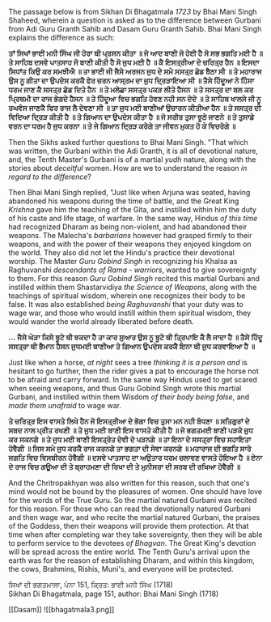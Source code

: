 The passage below is from Sikhan Di Bhagatmala *1723* by Bhai Mani Singh Shaheed, wherein a question is asked as to the difference between Gurbani from Adi Guru Granth Sahib and Dasam Guru Granth Sahib. Bhai Mani Singh explains the difference as such:

**ਤਾਂ ਸਿਖਾਂ ਭਾਈ ਮਨੀ ਸਿੰਘ ਜੀ ਹੋਰਾ ਥੀ ਪ੍ਰਸਨ ਕੀਤਾ ॥ ਜੋ ਆਦ ਬਾਣੀ ਜੋ ਹੋਈ ਹੈ ਸੋ ਸਭ ਭਗਤਿ ਮਈ ਹੈ ॥ ਤੇ ਸਾਹਿਬ ਦਸਵੇ ਪਾਤਸਾਹ ਜੋ ਬਾਣੀ ਕੀਤੀ ਹੈ ਸੋ ਜੁਧ ਮਈ ਹੈ ॥ ਕੈ ਇਸਤ੍ਰੀਆ ਦੇ ਚਰਿਤ੍ਰ ਹੈਨ ॥ ਇਸਦਾ ਸਿਧਾਂਤ ਕਿਉ ਕਰ ਸਮਝੀਐ ॥ ਤਾ ਭਾਈ ਜੀ ਜੈਸੇ ਅਰਜਨ ਜੁਧ ਦੇ ਸਮੇ ਸਸਤ੍ਰ ਛੋਡ ਬੈਠਾ ਸੀ ॥ ਤੇ ਮਹਾਰਾਜ ਉਸ ਨੂ ਗੀਤਾ ਦਾ ਉਪਦੇਸ ਕਰਕੈ ਫੇਰ ਚਰਨ ਆਸ੍ਰਮ ਦਾ ਜੁਧ ਦ੍ਰਿੜਾਇਆ ਸੀ ॥ ਤੈਸੇ ਹਿੰਦੂਆ ਨੇ ਹਿੰਸਾ ਧਰਮ ਜਾਣ ਕੈ ਸਸਤ੍ਰ ਛੋਡ ਦਿਤੇ ਹੈਨ ॥ ਤੇ ਮਲੇਛਾ ਸਸਤ੍ਰ ਪਕੜ ਲੀਤੇ ਹੈਸਨ ॥ ਤੇ ਸਸਤ੍ਰ ਦਾ ਬਲ ਕਰ ਪ੍ਰਿਥਮੀ ਦਾ ਰਾਜ ਭੋਗਦੇ ਹੈਸਨ ॥ ਤੇ ਹਿੰਦੂਆ ਵਿਚ ਭਗਤਿ ਹੋਵਣ ਨਹੀ ਸਨ ਦੇਦੇ ॥ ਤੇ ਸਾਹਿਬ ਖਾਲਸੇ ਜੀ ਨੂ ਰਘਵੰਸ ਜਾਣਕੈ ਫਿਰ ਰਾਜ ਲੈ ਦੇਵਣਾ ਸੀ ॥ ਤਾ ਜੁਧ ਮਈ ਬਾਣੀਆਂ ਉਚਾਰਨ ਕੀਤੀਆ ਹੈਨ ॥ ਤੇ ਸਸਤ੍ਰ ਦੀ ਵਿਦਿਆ ਦ੍ਰਿੜ ਕੀਤੀ ਹੈ ॥ ਤੇ ਗਿਆਨ ਦਾ ਉਪਦੇਸ ਕੀਤਾ ਹੈ ॥ ਜੋ ਸਰੀਰ ਤੁਸਾ ਝੂਠੇ ਜਾਣਨੇ ॥ ਤੇ ਤੁਸਾਡੇ ਵਰਨ ਦਾ ਧਰਮ ਹੈ ਜੁਧ ਕਰਨਾ ॥ ਤੇ ਜੇ ਗਿਆਨ ਦ੍ਰਿੜ ਕਰੋਗੇ ਤਾ ਜੀਵਨ ਮੁਕਤ ਹੋ ਕੇ ਵਿਚਰੋਗੇ ॥** 

Then the Sikhs asked further questions to Bhai Mani Singh. "That which was written, the Gurbani within the Adi Granth, it is all of devotional nature, and, the Tenth Master's Gurbani is of a martial *yudh* nature, along with the stories about *deceitful* women. How are we to understand the reason *in regard to the difference*? 

Then Bhai Mani Singh replied, "Just like when Arjuna was seated, having abandoned his weapons during the time of battle, and the Great King *Krishna* gave him the teaching of the Gita, and instilled within him the duty of his caste and life stage, of warfare. In the same way, Hindus *of this time* had recognized Dharam as being non-violent, and had abandoned their weapons. The Malecha's *barbarians* however had grasped firmly to their weapons, and with the power of their weapons they enjoyed kingdom on the world. They also did not let the Hindu's practice their devotional worship. The Master *Guru Gobind Singh* in recognizing his Khalsa as Raghuvanshi *descendants of Rama - warriors*, wanted to give sovereignty to them. For this reason *Guru Gobind Singh* recited this martial Gurbani and instilled within them Shastarvidiya *the Science of Weapons*, along with the teachings of spiritual wisdom, wherein one recognizes their body to be false. It was also established *being Raghuvanshi* that your duty was to wage war, and those who would instill within them spiritual wisdom, they would wander the world already liberated before death. 

***…* ਜੈਸੇ ਘੋੜਾ ਕਿਸੇ ਬੂਟੇ ਥੀ ਝਕਦਾ ਹੈ ਤਾ ਕਾਰ ਸੁਆਰ ਉਸ ਨੂ ਬੂਟੇ ਥੀ ਤ੍ਰਿਪਾਇ ਕੈ ਲੈ ਜਾਦਾ ਹੈ ॥ ਤੈਸੇ ਹਿੰਦੂ ਸਸਤ੍ਰਾ ਥੀ ਭੈਮਾਨ ਹੈਸਨ ਜੁਧਮਈ ਬਾਣੀਆ ਤੇ ਗਿਆਨ ਉਪਦੇਸ ਕਰਕੈ ਇਨਾ ਥੀ ਜੁਧ ਕਰਵਾਇਆ ਹੈ ॥** 

Just like when a horse, *at night* sees a tree *thinking it is a person and* is hesitant to go further, then the rider gives a pat to encourage the horse not to be afraid and carry forward. In the same way Hindus used to get scared when seeing weapons, and thus Guru Gobind Singh wrote this martial Gurbani, and instilled within them Wisdom *of their body being false*, and *made them unafraid* to wage war.

**ਤੇ ਚਰਿਤ੍ਰ ਇਸ ਵਾਸਤੇ ਲਿਖੇ ਹੈਨ ਜੋ ਇਸਤ੍ਰੀਆ ਦੇ ਭੋਗਾ ਵਿਚ ਤੁਸਾ ਮਨ ਨਹੀ ਬੰਧਣਾ ॥ ਸਤਿਗੁਰਾਂ ਦੇ ਸਬਦ ਨਾਲ ਪ੍ਰੀਤ ਰਖਣੀ ॥ ਤੇ ਜੁਧ ਮਈ ਬਾਣੀ ਇਸ ਵਾਸਤੇ ਕੀਤੀ ਹੈ ॥ ਜੋ ਭਗਤਮਈ ਬਾਣੀ ਪੜਕੇ ਜੁਧ ਕਰ ਸਕਨਗੇ ॥ ਤੇ ਜੁਧ ਮਈ ਬਾਣੀ ਇਸਤ੍ਰੋਤ ਦੇਵੀ ਦੇ ਪੜਨਗੇ ॥ ਤਾ ਇਨਾ ਦੇ ਸਸਤ੍ਰਾ ਵਿਚ ਸਹਾਇਤਾ ਹੋਵੈਗੀ ॥ ਜਿਸ ਸਮੇ ਜੁਧ ਕਰਕੈ ਰਾਜ ਕਰਨਗੇ ਤਾ ਭਗਤਾ ਦੀ ਸੇਵਾ ਕਰਨਗੇ ॥ ਮਹਾਰਾਜ ਦੀ ਭਗਤਿ ਸਾਰੇ ਜਗਤਿ ਵਿਚ ਵਿਸਥੀਰਨ ਹੋਵੈਗੀ ॥ ਦਸਵੇ ਪਾਤਸਾਹ ਦਾ ਅਉਤਾਰ ਧਰਮ ਚਲਾਵਣ ਵਾਸਤੇ ਹੋਇਆ ਹੈ ॥ ਏਨਾ ਦੇ ਰਾਜ ਵਿਚ ਗਊਆ ਦੀ ਤੇ ਬ੍ਰਾਹਮਣਾ ਦੀ ਰਿਖਾ ਦੀ ਤੇ ਮੁਨੀਸਰਾ ਦੀ ਸਰਬ ਦੀ ਰਖਿਆ ਹੋਵੈਗੀ ॥** 

And the Chritropakhyan was also written for this reason, such that one's mind would not be bound by the pleasures of women. One should have love for the words of the True Guru. So the martial natured Gurbani was recited for this reason. For those who can read the devotionally natured Gurbani and then wage war, and who recite the martial natured Gurbani, the praises of the Goddess, then their weapons will provide them protection. At that time when after completing war they take sovereignty, then they will be able to perform service to the devotees *of Bhagvan*. The Great King's devotion will be spread across the entire world. The Tenth Guru's arrival upon the earth was for the reason of establishing Dharam, and within this kingdom, the cows, Brahmins, Rishis, Muni's, and everyone will be protected. 

  
ਸਿਖਾਂ ਦੀ ਭਗਤਮਾਲਾ, ਪੰਨਾ 151, ਕ੍ਰਿਤ: ਭਾਈ ਮਨੀ ਸਿੰਘ (1718)  
Sikhan Di Bhagatmala, page 151, author: Bhai Mani Singh (1718)

[[Dasam]]
![[bhagatmala3.png]]